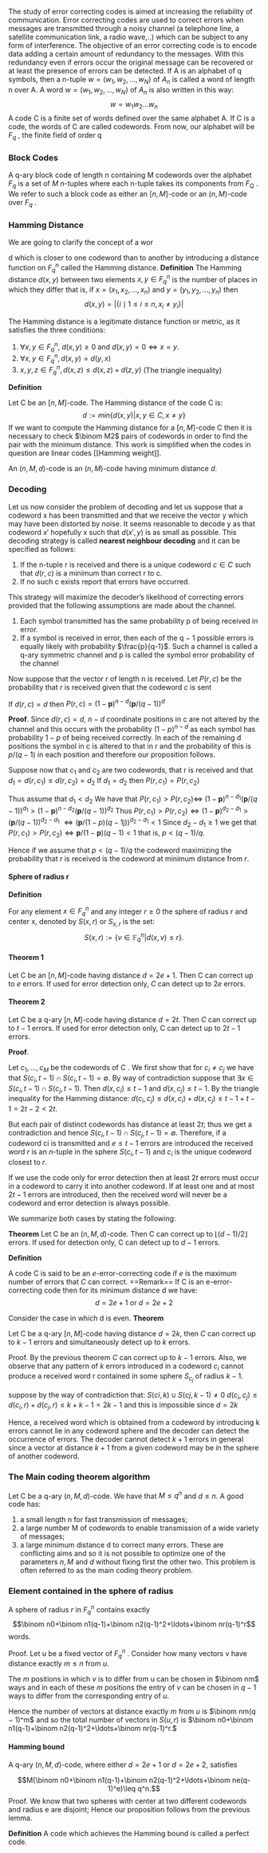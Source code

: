 The study of error correcting codes is aimed at increasing the reliability of communication. 
Error correcting codes are used to correct errors when messages are transmitted through a noisy channel (a telephone line, a satellite communication link, a radio wave,..) which can be subject to any form of interference. The objective of an error correcting code is to encode data adding a certain amount of redundancy to the messages. With this redundancy even if errors occur the original message can be recovered or at least the presence of errors can be detected. 
If A is an alphabet of q symbols, then a n-tuple $w = (w_{1} , w_{2} , . . . , w_{N})$ of $A_{n}$ is called a word of length n over A. 
A word $w = (w_{1} , w_{2} , . . . , w_{N})$ of $A_{n}$ is also written in this way: 
$$w = w_{1} w_{2} . . . w_{n}$$ 
A code C is a finite set of words defined over the same alphabet A.
If C is a code, the words of C are called codewords. 
From now, our alphabet will be $F_{q}$ , the finite field of order q

### Block Codes 
A q-ary block code of length n containing M codewords over the alphabet
$F_{q}$ is a set of $M$ $n$-tuples where each n-tuple takes its components from $F_{Q}$ .
We refer to such a block code as either an $[n, M]$-code or an $(n, M)$-code
over $F_{q}$ .

### Hamming Distance

We are going to clarify the concept of a wor

d which is closer to one codeword than to another by introducing a distance function on $F_{q}^n$ called the Hamming distance.
**Definition**
The Hamming distance $d(x, y)$ between two elements $x, y ∈ F_{q}^n$ is the
number of places in which they differ that is, if $x = (x_{1} , x_{2} , . . . , x_{n})$ and $y = (y_{1} , y_{2} , . . . , y_{n})$ then
$$d(x,y)=|\{i\mid1\leq i\leq n,x_i\neq y_i\}|$$

The Hamming distance is a legitimate distance function or metric, as it
satisfies the three conditions:

1. $\forall x,y\in F_q^n,~d(x,y)\geq0~\mathrm{and~}d(x,y)=0\Leftrightarrow x=y.$
2. $\forall x,y\in F_q^n,d(x,y)=d(y,x)$
3. $x,y,z\in F_q^n,d(x,z)\leq d(x,z)+d(z,y)$ (The triangle inequality)

**Definition**

Let C be an $[n, M]$-code. The Hamming distance of the code C is:
$$d:=min\{d(x,y)|x,y\in C,x\neq y\}$$
If we want to compute the Hamming distance for a $[n, M]$-code C then it is
necessary to check $\binom M2$ pairs of codewords in order to find the pair with the minimum distance.
This work is simplified when the codes in question are linear codes [[Hamming weight]].

An $(n, M, d)$-code is an $(n, M)$-code having minimum distance $d$.


### Decoding
Let us now consider the problem of decoding and let us suppose that a codeword x has been transmitted and that we receive the vector y which may have been distorted by noise.
It seems reasonable to decode y as that codeword $x'$  hopefully x such that
$d(x' , y )$ is as small as possible.
This decoding strategy is called **nearest neighbour decoding** and it can be
specified as follows:
1. If the n-tuple r is received and there is a unique codeword $c ∈ C$ such that $d(r , c)$ is a minimum than correct r to c.
2. If no such c exists report that errors have occurred.

This strategy will maximize the decoder’s likelihood of correcting errors provided that the following assumptions are made about the channel.
1. Each symbol transmitted has the same probability p of being received in error.
2. If a symbol is received in error, then each of the q − 1 possible errors is equally likely with probability $\frac{p}{q-1}$.
Such a channel is called a q-ary symmetric channel and p is called the symbol error probability of the channel

Now suppose that the vector r of length n is received.
Let $P(r , c)$ be the probability that $r$ is received given that the codeword $c$ is sent

If $d(r,c) = d$  then $P(r,c)=(1-\mathbf{p})^{n-d}(\mathbf{p}/(q-1))^d$

**Proof**. 
Since $d(r , c) = d$, $n − d$ coordinate positions in c are not altered by the channel and this occurs with the probability $(1 − p)^{n−d}$ as each symbol has probability $1 − p$ of being received correctly.
In each of the remaining d positions the symbol in c is altered to that in r and the probability of this is $p/(q − 1)$ in each position and therefore our proposition follows.


Suppose now that $c_1$ and $c_{2}$ are two codewords, that r is received and that
$d_1=d(r,c_1)\leq d(r,c_2)=d_2$
If $d_{1} = d_{2}$ then $P(r , c_{1} ) = P(r , c_{2})$

Thus assume that $d_{1} < d_{2}$
We have that $P(r , c_{1} ) > P(r , c_{2} ) ⇔$ $(1-\mathbf{p})^{n-d_1}(\mathbf{p}/(q-1))^{d_1}>(1-\mathbf{p})^{n-d_2}(\mathbf{p}/(q-1))^{d_2}$
Thus
$P(r,c_1)>P(r,c_2)\Leftrightarrow(1-\mathbf{p})^{d_2-d_1}>(\mathbf{p}/(q-1))^{d_2-d_1}$ $\Leftrightarrow(\mathbf{p}/(1-p)(q-1\text{ј}))^{d_2-d_1}<1$
Since $d_{2} − d_{1} ≥ 1$ we get that
$P(r,c_1)>P(r,c_2)\Leftrightarrow\mathbf{p}/(1-\mathbf{p})(q-1)<1$
that is, $p < (q − 1)/q$.

Hence if we assume that $p < (q − 1)/q$ the codeword maximizing the
probability that $r$ is received is the codeword at minimum distance from $r$.

#### Sphere of radius r

**Definition**

For any element $x ∈ F_{q}^n$ and any integer $r ≥ 0$ the sphere of radius r and center x, denoted by 
$S(x, r)$ or $S_{x,r}$ is the set:
$$S(x,r):=\{v\in\mathbb{F}_q^n|d(x,v)\leq r\}.$$
#### Theorem 1

Let C be an $[n, M]$-code having distance $d = 2e + 1$. Then C can correct
up to $e$ errors. If used for error detection only, $C$ can detect up to $2e$ errors.

#### Theorem 2

Let C be a q-ary $[n, M]$-code having distance $d = 2t$. Then $C$ can correct
up to $t − 1$ errors. If used for error detection only, C can detect up to
$2t − 1$ errors.

**Proof**.

Let $c_{1} , . . . , c_{M}$ be the codewords of C . We first show that for $c_{i} \neq c_{j}$ we have that $S(c_i,t-1)\cap S(c_i,t-1)=\emptyset.$
By way of contradiction suppose that $\exists x\in S(c_i,t-1)\cap S(c_j,t-1).$
Then $d(x,c_i)\leq t-1\mathrm{~and~}d(x,c_j)\leq t-1.$
By the triangle inequality for the Hamming distance:
$d(c_i,c_j)\leq d(x,c_i)+d(x,c_j)\leq t-1+t-1=2t-2<2t.$

But each pair of distinct codewords has distance at least $2t$; thus we get a
contradiction and hence $S(c_i,t-1)\cap S(c_j,t-1)=\emptyset.$
Therefore, if a codeword ci is transmitted and $e ≤ t − 1$ errors are
introduced the received word $r$ is an $n$-tuple in the sphere $S(c_{i} , t − 1)$ and
$c_{i}$ is the unique codeword closest to $r$.

If we use the code only for error detection then at least $2t$ errors must occur in a codeword to carry it into another codeword.
If at least one and at most $2t − 1$ errors are introduced, then the received word will never be a codeword and error detection is always possible.

We summarize both cases by stating the following:

**Theorem**
Let C be an $(n, M, d)$-code. Then C can correct up to $\lfloor(d − 1)/2\rfloor$ errors.
If used for detection only, C can detect up to $d − 1$ errors.

**Definition**

A code C is said to be an $e$-error-correcting code if $e$ is the maximum number of errors that $C$ can correct.
==Remark== If C is an e-error-correcting code then for its minimum distance d we have:
$$
d = 2e + 1 \text{ or }d = 2e + 2
$$

Consider the case in which d is even.
**Theorem**

Let C be a q-ary $[n, M]$-code having distance $d = 2k$, then $C$ can correct up to $k − 1$ errors and simultaneously detect up to $k$ errors.

Proof.
By the previous theorem $C$ can correct up to $k − 1$ errors.
Also, we observe that any pattern of $k$ errors introduced in a codeword $c_{i}$ cannot produce a received word r contained in some sphere $S_{c_{j}}$ of radius $k − 1$.

suppose by the way of contradiction that:
$S(ci, k) \cup S(cj,k-1) \neq 0$
$d(c_{i},c_{j}) \leq d(c_{i},r) + d(c_{j},r) \leq k + k - 1 = 2k-1$ and this is impossible since $d = 2k$

Hence, a received word which is obtained from a codeword by introducing k errors cannot lie in any codeword sphere and the decoder can detect the occurrence of errors.
The decoder cannot detect $k + 1$ errors in general since a vector at distance $k + 1$ from a given codeword may be in the sphere of another codeword.


### The Main coding theorem algorithm

Let C be a q-ary $(n, M, d)$-code. We have that $M ≤ q^n$ and $d ≤ n$.
A good code has:
1. a small length n for fast transmission of messages;
2. a large number M of codewords to enable transmission of a wide variety of messages;
3. a large minimum distance d to correct many errors.
These are conflicting aims and so it is not possible to optimize one of the parameters $n, M$ and $d$ without fixing first the other two. This problem is often referred to as the main coding theory problem.


### Element contained in the sphere of radius

A sphere of radius $r$ in $F_{q}^n$ contains exactly
$$\binom n0+\binom n1(q-1)+\binom n2(q-1)^2+\ldots+\binom nr(q-1)^r$$
words.

Proof. 
Let u be a fixed vector of $F_{q}^n$ . Consider how many vectors v have distance exactly $m ≤ n$ from $u$.

The $m$ positions in which $v$ is to differ from u can be chosen in $\binom nm$ ways and in each of these $m$ positions the entry of $v$ can be chosen in $q − 1$ ways to differ from the corresponding entry of $u$.

Hence the number of vectors at distance exactly $m$ from $u$ is $\binom nm(q − 1)^m$
and so the total number of vectors in $S(u, r)$ is
$\binom n0+\binom n1(q-1)+\binom n2(q-1)^2+\ldots+\binom nr(q-1)^r.$

#### Hamming bound

A q-ary $(n, M, d)$-code, where either $d = 2e + 1$ or $d = 2e + 2$, satisfies

$$M(\binom n0+\binom n1(q-1)+\binom n2(q-1)^2+\ldots+\binom ne(q-1)^e)\leq q^n.$$
Proof. 
We know that two spheres with center at two different codewords and radius e are disjoint; 
Hence our proposition follows from the previous lemma.

**Definition**
A code which achieves the Hamming bound is called a perfect code.


